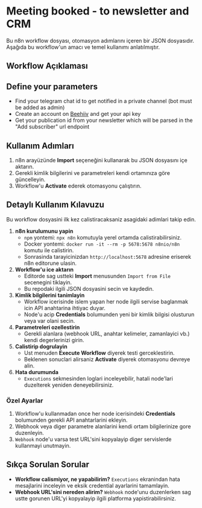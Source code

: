 # Meeting booked - to newsletter and CRM

Bu n8n workflow dosyası, otomasyon adımlarını içeren bir JSON dosyasıdır.
Aşağıda bu workflow'un amacı ve temel kullanımı anlatılmıştır.

## Workflow Açıklaması
## Define your parameters
- Find your telegram chat id to get notified in a private channel (bot must be added as admin)
- Create an account on [Beehiiv]() and get your api key
- Get your publication id from your newsletter which will be parsed in the "Add subscriber" url endpoint

## Kullanım Adımları
1. n8n arayüzünde **Import** seçeneğini kullanarak bu JSON dosyasını içe aktarın.
2. Gerekli kimlik bilgilerini ve parametreleri kendi ortamınıza göre güncelleyin.
3. Workflow'u **Activate** ederek otomasyonu çalıştırın.
## Detaylı Kullanım Kılavuzu

Bu workflow dosyasini ilk kez calistiracaksaniz asagidaki adimlari takip edin.

1. **n8n kurulumunu yapin**  
   - `npm` yontemi: `npx n8n` komutuyla yerel ortamda calistirabilirsiniz.  
   - Docker yontemi: `docker run -it --rm -p 5678:5678 n8nio/n8n` komutu ile calistirin.  
   - Sonrasinda tarayicinizdan `http://localhost:5678` adresine eriserek n8n editorune ulasin.
2. **Workflow'u ice aktarın**  
   - Editorde sag ustteki **Import** menusunden `Import from File` secenegini tiklayin.  
   - Bu repodaki ilgili JSON dosyasini secin ve kaydedin.
3. **Kimlik bilgilerini tanimlayin**  
   - Workflow icerisinde islem yapan her node ilgili servise baglanmak icin API anahtarina ihtiyac duyar.  
   - Node'u acip **Credentials** bolumunden yeni bir kimlik bilgisi olusturun veya var olani secin.
4. **Parametreleri ozellestirin**  
   - Gerekli alanlara (webhook URL, anahtar kelimeler, zamanlayici vb.) kendi degerlerinizi girin.
5. **Calistirip dogrulayin**  
   - Ust menuden **Execute Workflow** diyerek testi gerceklestirin.  
   - Beklenen sonuclari alirsaniz **Activate** diyerek otomasyonu devreye alin.
6. **Hata durumunda**  
   - `Executions` sekmesinden loglari inceleyebilir, hatali node'lari duzelterek yeniden deneyebilirsiniz.



### Özel Ayarlar
1. Workflow'u kullanmadan once her node icerisindeki **Credentials** bolumunden gerekli API anahtarlarini ekleyin.
2. Webhook veya diger parametre alanlarini kendi ortam bilgilerinize gore duzenleyin.
3. `Webhook` node'u varsa test URL'sini kopyalayip diger servislerde kullanmayi unutmayin.

## Sıkça Sorulan Sorular
* **Workflow calismiyor, ne yapabilirim?** `Executions` ekranindan hata mesajlarini inceleyin ve eksik credential ayarlarini tamamlayin.
* **Webhook URL'sini nereden alirim?** `Webhook` node'unu duzenlerken sag ustte gorunen URL'yi kopyalayip ilgili platforma yapistirabilirsiniz.

